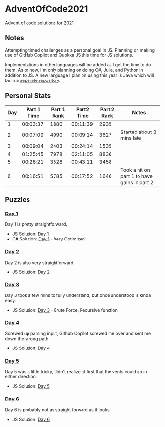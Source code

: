 # AdventOfCode2021
Advent of code solutions for 2021

## Notes
Attempting timed challenges as a personal goal in JS.
Planning on making use of GitHub Copilot and Quokka JS this time for JS solutions. 

Implementations in other languages will be added as I get the time to do them.
As of now, I'm only planning on doing C#, Julia, and Python in addition to JS. A new language I plan on using this year is Java which will be in a [seperate repository](https://github.com/adhokshaja/AdeventOfCode-Java).
## Personal Stats

| Day |Part 1 Time| Part 1 Rank |Part2 Time | Part 2 Rank |Notes|
|--|-----|-----|-----|-----|-----|
|1|00:03:37|1880|00:11:39|2935| |
|2|00:07:09|4990|00:09:14|3627| Started about 2 mins late |
|3|00:09:04|2403|00:24:14|1535| |
|4|01:25:45|7978|02:11:05|8836| |
|5|00:26:21|3528|00:43:11|3458| |
|6|00:16:51|5785|00:17:52|1646| Took a hit on part 1 to have gains in part 2 |




## Puzzles
### [Day 1](https://adventofcode.com/2021/day/1)
Day 1 is pretty straightforward.
- JS Solution: [Day 1](js/Day1.js)
- C# Solution: [Day 1](cs/day1.cs) - Very Optimized

### [Day 2](https://adventofcode.com/2021/day/2)
Day 2 is also very straightforward.
- JS Solution: [Day 2](js/Day2.js)

### [Day 3](https://adventofcode.com/2021/day/3)
Day 3 took a few mins to fully understand; but once understood is kinda easy. 
- JS Solution: [Day 3](js/Day3.js) - Brute Force, Recursive function

### [Day 4](https://adventofcode.com/2021/day/4)
Screwed up parsing input, Github Copilot screwed me over and sent me down the wrong path.
- JS Solution: [Day 4](js/Day4.js)

### [Day 5](https://adventofcode.com/2021/day/5)
Day 5 was a little tricky, didn't realize at first that the vents could go in either direction.
- JS Solution: [Day 5](js/Day5.js)

### [Day 6](https://adventofcode.com/2021/day/6)
Day 6 is probably not as straight forward as it looks. 
- JS Solution: [Day 6](js/Day6.js)